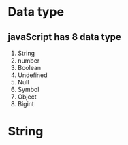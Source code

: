 # Data type
## javaScript has 8 data type
1. String
2. number
3. Boolean
4. Undefined
5. Null
6. Symbol
7. Object 
8. Bigint


# String
